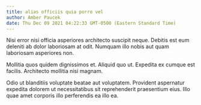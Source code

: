 ```yaml
---
title: alias officiis quia porro vel
author: Amber Paucek
date: Thu Dec 09 2021 04:22:33 GMT-0500 (Eastern Standard Time)
---
```

Nisi error nisi officia asperiores architecto suscipit neque. Debitis est eum deleniti ab dolor laboriosam at odit. Numquam illo nobis aut quam laboriosam asperiores non.

 Mollitia quos quidem dignissimos et. Aliquid quo ut. Expedita ex cumque est facilis. Architecto mollitia nisi magnam.

 Odio ut blanditiis voluptate beatae aut voluptatem. Provident aspernatur expedita dolorem ut necessitatibus sit reprehenderit praesentium eius. Illo quae amet corporis illo perferendis ea illo ea.
